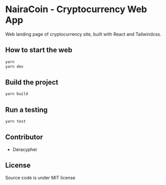 # NairaCoin - Cryptocurrency Web App

Web landing page of cryptocurrency site, built with React and Tailwindcss.



## How to start the web

```bash
yarn
yarn dev
```

## Build the project

```bash
yarn build
```

## Run a testing

```bash
yarn test
```

## Contributor
- Deracypher

## License

Source code is under MIT license
